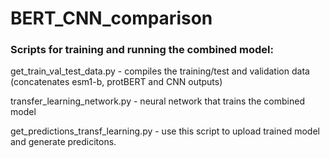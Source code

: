 # BERT_CNN_comparison

### Scripts for training and running the combined model:

get_train_val_test_data.py - compiles the training/test and validation data (concatenates esm1-b, protBERT and CNN outputs)

transfer_learning_network.py - neural network that trains the combined model

get_predictions_transf_learning.py - use this script to upload trained model and generate predicitons. 

